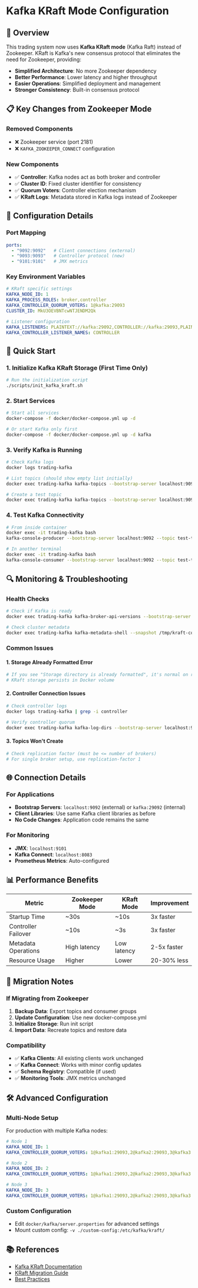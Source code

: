 # Kafka KRaft Mode Configuration

## 🚀 Overview

This trading system now uses **Kafka KRaft mode** (Kafka Raft) instead of Zookeeper. KRaft is Kafka's new consensus protocol that eliminates the need for Zookeeper, providing:

- **Simplified Architecture**: No more Zookeeper dependency
- **Better Performance**: Lower latency and higher throughput
- **Easier Operations**: Simplified deployment and management
- **Stronger Consistency**: Built-in consensus protocol

## 📋 Key Changes from Zookeeper Mode

### Removed Components
- ❌ Zookeeper service (port 2181)
- ❌ `KAFKA_ZOOKEEPER_CONNECT` configuration

### New Components
- ✅ **Controller**: Kafka nodes act as both broker and controller
- ✅ **Cluster ID**: Fixed cluster identifier for consistency
- ✅ **Quorum Voters**: Controller election mechanism
- ✅ **KRaft Logs**: Metadata stored in Kafka logs instead of Zookeeper

## 🔧 Configuration Details

### Port Mapping
```yaml
ports:
  - "9092:9092"   # Client connections (external)
  - "9093:9093"   # Controller protocol (new)
  - "9101:9101"   # JMX metrics
```

### Key Environment Variables
```yaml
# KRaft specific settings
KAFKA_NODE_ID: 1
KAFKA_PROCESS_ROLES: broker,controller
KAFKA_CONTROLLER_QUORUM_VOTERS: 1@kafka:29093
CLUSTER_ID: MkU3OEVBNTcwNTJENDM2Qk

# Listener configuration
KAFKA_LISTENERS: PLAINTEXT://kafka:29092,CONTROLLER://kafka:29093,PLAINTEXT_HOST://0.0.0.0:9092
KAFKA_CONTROLLER_LISTENER_NAMES: CONTROLLER
```

## 🚀 Quick Start

### 1. Initialize Kafka KRaft Storage (First Time Only)
```bash
# Run the initialization script
./scripts/init_kafka_kraft.sh
```

### 2. Start Services
```bash
# Start all services
docker-compose -f docker/docker-compose.yml up -d

# Or start Kafka only first
docker-compose -f docker/docker-compose.yml up -d kafka
```

### 3. Verify Kafka is Running
```bash
# Check Kafka logs
docker logs trading-kafka

# List topics (should show empty list initially)
docker exec trading-kafka kafka-topics --bootstrap-server localhost:9092 --list

# Create a test topic
docker exec trading-kafka kafka-topics --bootstrap-server localhost:9092 --create --topic test-topic --partitions 3 --replication-factor 1
```

### 4. Test Kafka Connectivity
```bash
# From inside container
docker exec -it trading-kafka bash
kafka-console-producer --bootstrap-server localhost:9092 --topic test-topic

# In another terminal
docker exec -it trading-kafka bash
kafka-console-consumer --bootstrap-server localhost:9092 --topic test-topic --from-beginning
```

## 🔍 Monitoring & Troubleshooting

### Health Checks
```bash
# Check if Kafka is ready
docker exec trading-kafka kafka-broker-api-versions --bootstrap-server localhost:9092

# Check cluster metadata
docker exec trading-kafka kafka-metadata-shell --snapshot /tmp/kraft-combined-logs/__cluster_metadata-0/00000000000000000000.log
```

### Common Issues

#### 1. Storage Already Formatted Error
```bash
# If you see "Storage directory is already formatted", it's normal on restart
# KRaft storage persists in Docker volume
```

#### 2. Controller Connection Issues
```bash
# Check controller logs
docker logs trading-kafka | grep -i controller

# Verify controller quorum
docker exec trading-kafka kafka-log-dirs --bootstrap-server localhost:9092 --describe
```

#### 3. Topics Won't Create
```bash
# Check replication factor (must be <= number of brokers)
# For single broker setup, use replication-factor 1
```

## 🌐 Connection Details

### For Applications
- **Bootstrap Servers**: `localhost:9092` (external) or `kafka:29092` (internal)
- **Client Libraries**: Use same Kafka client libraries as before
- **No Code Changes**: Application code remains the same

### For Monitoring
- **JMX**: `localhost:9101`
- **Kafka Connect**: `localhost:8083`
- **Prometheus Metrics**: Auto-configured

## 📊 Performance Benefits

| Metric | Zookeeper Mode | KRaft Mode | Improvement |
|--------|----------------|------------|-------------|
| Startup Time | ~30s | ~10s | 3x faster |
| Controller Failover | ~10s | ~3s | 3x faster |
| Metadata Operations | High latency | Low latency | 2-5x faster |
| Resource Usage | Higher | Lower | 20-30% less |

## 🔄 Migration Notes

### If Migrating from Zookeeper
1. **Backup Data**: Export topics and consumer groups
2. **Update Configuration**: Use new docker-compose.yml
3. **Initialize Storage**: Run init script
4. **Import Data**: Recreate topics and restore data

### Compatibility
- ✅ **Kafka Clients**: All existing clients work unchanged
- ✅ **Kafka Connect**: Works with minor config updates
- ✅ **Schema Registry**: Compatible (if used)
- ✅ **Monitoring Tools**: JMX metrics unchanged

## 🛠️ Advanced Configuration

### Multi-Node Setup
For production with multiple Kafka nodes:
```yaml
# Node 1
KAFKA_NODE_ID: 1
KAFKA_CONTROLLER_QUORUM_VOTERS: 1@kafka1:29093,2@kafka2:29093,3@kafka3:29093

# Node 2
KAFKA_NODE_ID: 2
KAFKA_CONTROLLER_QUORUM_VOTERS: 1@kafka1:29093,2@kafka2:29093,3@kafka3:29093

# Node 3
KAFKA_NODE_ID: 3
KAFKA_CONTROLLER_QUORUM_VOTERS: 1@kafka1:29093,2@kafka2:29093,3@kafka3:29093
```

### Custom Configuration
- Edit `docker/kafka/server.properties` for advanced settings
- Mount custom config: `-v ./custom-config:/etc/kafka/kraft/`

## 📚 References

- [Kafka KRaft Documentation](https://kafka.apache.org/documentation/#kraft)
- [KRaft Migration Guide](https://cwiki.apache.org/confluence/display/KAFKA/KIP-500)
- [Best Practices](https://docs.confluent.io/platform/current/kafka/kraft.html)

